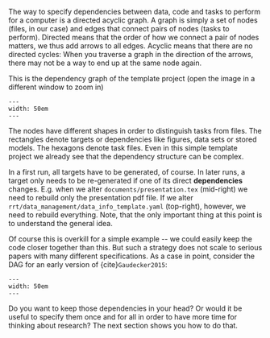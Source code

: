 The way to specify dependencies between data, code and tasks to perform for a computer
is a directed acyclic graph. A graph is simply a set of nodes (files, in our case) and
edges that connect pairs of nodes (tasks to perform). Directed means that the order of
how we connect a pair of nodes matters, we thus add arrows to all edges. Acyclic means
that there are no directed cycles: When you traverse a graph in the direction of the
arrows, there may not be a way to end up at the same node again.

This is the dependency graph of the template project (open the image in a different
window to zoom in)

```{figure} ../figures/dag.png
---
width: 50em
---
```

The nodes have different shapes in order to distinguish tasks from files. The rectangles
denote targets or dependencies like figures, data sets or stored models. The hexagons
denote task files. Even in this simple template project we already see that the
dependency structure can be complex.

In a first run, all targets have to be generated, of course. In later runs, a target
only needs to be re-generated if one of its direct **dependencies** changes. E.g. when
we alter `documents/presentation.tex` (mid-right) we need to rebuild only the
presentation pdf file. If we alter `rrt/data_management/data_info_template.yaml`
(top-right), however, we need to rebuild everything. Note, that the only important thing
at this point is to understand the general idea.

Of course this is overkill for a simple example -- we could easily keep the code closer
together than this. But such a strategy does not scale to serious papers with many
different specifications. As a case in point, consider the DAG for an early version of
{cite}`Gaudecker2015`:

```{figure} ../figures/pfefficiency.jpg
---
width: 50em
---
```

Do you want to keep those dependencies in your head? Or would it be useful to specify
them once and for all in order to have more time for thinking about research? The next
section shows you how to do that.
